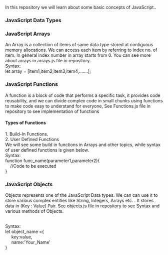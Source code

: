 <p>In this repository we will learn about some basic concepts of JavaScript..</p>
<h3>JavaScript Data Types</h3>
<h3>JavaScript Arrays</h3><p>An Array is a collection of items of same data type stored at contiguous memory allocations. We can access each item by referring to index no. of item. In general index number in array starts from 0. You can see more about arrays in arrays.js file in repository.<br>Syntax:<br/>let array = [item1,item2,item3,item4,.......];</p>
<h3>JavaScript Functions</h3><p>A function is a block of code that performs a specific task, it provides code reusability, and we can divide complex code in small chunks using functions to make code easy to understand for everyone, See Functions.js file in repository to see implementation of functions<h4>Types of Functions</h4>1. Build-In Functions.<br/>2. User Defined Functions<br/>We will see some build in functions in Arrays and other topics, while syntax of user defined functions is given below.<br/>Syntax:<br>function func_name(parameter1,parameter2){<br/>&nbsp&nbsp&nbsp&nbsp//Code to be executed<br/>}</p>
<h3>JavaScript Objects</h3><p>Objects represents one of the JavaScript Data types. We can can use it to store various complex entities like String, Integers, Arrays etc. . It stores data in (Key : Value) Pair. See objects.js file in repository to see Syntax and various methods of Objects.</p><br/>
Syntax:<br/>
let object_name ={<br/>
&nbsp&nbsp&nbsp&nbsp key:value,<br/>
&nbsp&nbsp&nbsp&nbsp name:'Your_Name'<br/>
}
